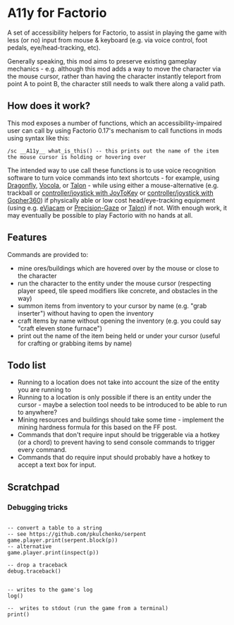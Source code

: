 A11y for Factorio
=================

A set of accessibility helpers for Factorio, to assist in playing the game with less (or no) input from mouse & keyboard (e.g. via voice control, foot pedals, eye/head-tracking, etc).

Generally speaking, this mod aims to preserve existing gameplay mechanics - e.g. although this mod adds a way to move the character via the mouse cursor, rather than having the character instantly teleport from point A to point B, the character still needs to walk there along a valid path.


How does it work?
-----------------

This mod exposes a number of functions, which an accessibility-impaired user can call by using Factorio 0.17's mechanism to call functions in mods using syntax like this:

```
/sc __A11y__ what_is_this() -- this prints out the name of the item the mouse cursor is holding or hovering over
```

The intended way to use call these functions is to use voice recognition software to turn voice commands into text shortcuts - for example, using [Dragonfly](https://github.com/dictation-toolbox/dragonfly), [Vocola](http://vocola.net/), or [Talon](https://talonvoice.com/) - while using either a mouse-alternative (e.g. trackball or [controller/joystick with JoyToKey](https://joytokey.net/en/) or [controller/joystick with Gopher360](https://github.com/Tylemagne/Gopher360)) if physically able or low cost head/eye-tracking equipment (using e.g. [eViacam](http://eviacam.crea-si.com/index.php) or [Precision-Gaze](https://precisiongazemouse.com/) or [Talon](https://talonvoice.com/)) if not. With enough work, it may eventually be possible to play Factorio with no hands at all.

Features
--------

Commands are provided to:

* mine ores/buildings which are hovered over by the mouse or close to the character
* run the character to the entity under the mouse cursor (respecting player speed, tile speed modifiers like concrete, and obstacles in the way)
* summon items from inventory to your cursor by name (e.g. "grab inserter") without having to open the inventory
* craft items by name without opening the inventory (e.g. you could say "craft eleven stone furnace")
* print out the name of the item being held or under your cursor (useful for crafting or grabbing items by name)

Todo list
---------

* Running to a location does not take into account the size of the entity you are running to
* Running to a location is only possible if there is an entity under the cursor - maybe a selection tool needs to be introduced to be able to run to anywhere?
* Mining resources and buildings should take some time - implement the mining hardness formula for this based on the FF post.
* Commands that don't require input should be triggerable via a hotkey (or a chord) to prevent having to send console commands to trigger every command.
* Commands that do require input should probably have a hotkey to accept a text box for input.

Scratchpad
----------

### Debugging tricks

```

-- convert a table to a string
-- see https://github.com/pkulchenko/serpent
game.player.print(serpent.block(p))
-- alternative
game.player.print(inspect(p))

-- drop a traceback
debug.traceback()


-- writes to the game's log
log()

--  writes to stdout (run the game from a terminal)
print()
```
